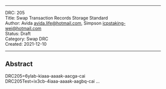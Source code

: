 ***
DRC: 205  
Title: Swap Transaction Records Storage Standard   
Author: Avida <avida.life@hotmail.com>, Simpson <icpstaking-wei@hotmail.com>  
Status: Draft  
Category: Swap DRC  
Created: 2021-12-10
***

## Abstract
DRC205=6ylab-kiaaa-aaaak-aacga-cai  
DRC205Test=ix3cb-4iaaa-aaaak-aagbq-cai
...